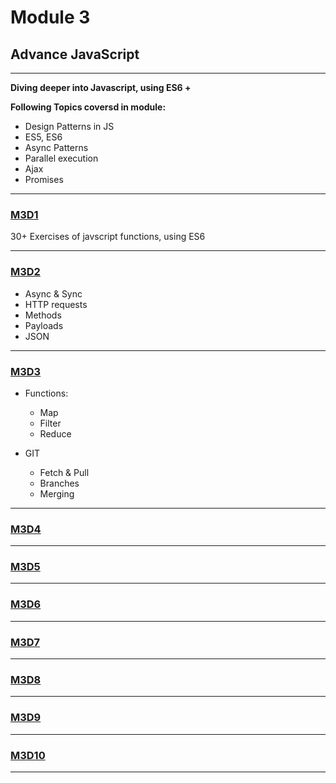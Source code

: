 # Module 3

## Advance JavaScript

<hr>

**Diving deeper into Javascript, using ES6 +**

**Following Topics coversd in module:**

- Design Patterns in JS
- ES5, ES6
- Async Patterns
- Parallel execution
- Ajax
- Promises
<hr>

### [M3D1](https://github.com/FlyingVespa/M3_Strive.School/tree/main/M3D1)

30+ Exercises of javscript functions, using ES6

<hr>

### [M3D2](https://github.com/FlyingVespa/M3_Strive.School/tree/main/M3D2)

- Async & Sync
- HTTP requests
- Methods
- Payloads
- JSON

<hr>

### [M3D3](https://github.com/FlyingVespa/M3_Strive.School/tree/main/M3D3)

- Functions:

  - Map
  - Filter
  - Reduce

- GIT
  - Fetch & Pull
  - Branches
  - Merging

<hr>

### [M3D4](https://github.com/FlyingVespa/M3_Strive.School/tree/main/M3D4)

<hr>

### [M3D5]()

<hr>

### [M3D6]()

<hr>

### [M3D7]()

<hr>

### [M3D8](https://github.com/FlyingVespa/M3_Strive.School/tree/main/M3D8)

<hr>

### [M3D9](https://github.com/FlyingVespa/M3_Strive.School/tree/main/M3D8%20copy)

<hr>

### [M3D10]()

<hr>

